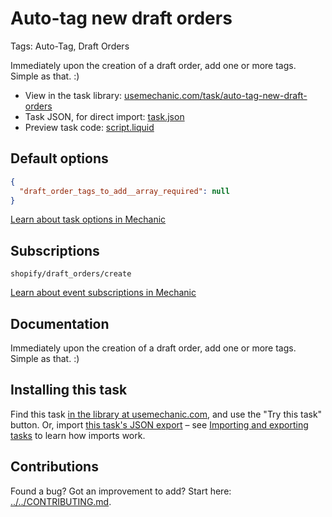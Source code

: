 # Auto-tag new draft orders

Tags: Auto-Tag, Draft Orders

Immediately upon the creation of a draft order, add one or more tags. Simple as that. :)

* View in the task library: [usemechanic.com/task/auto-tag-new-draft-orders](https://usemechanic.com/task/auto-tag-new-draft-orders)
* Task JSON, for direct import: [task.json](../../tasks/auto-tag-new-draft-orders.json)
* Preview task code: [script.liquid](./script.liquid)

## Default options

```json
{
  "draft_order_tags_to_add__array_required": null
}
```

[Learn about task options in Mechanic](https://docs.usemechanic.com/article/471-task-options)

## Subscriptions

```liquid
shopify/draft_orders/create
```

[Learn about event subscriptions in Mechanic](https://docs.usemechanic.com/article/408-subscriptions)

## Documentation

Immediately upon the creation of a draft order, add one or more tags. Simple as that. :)

## Installing this task

Find this task [in the library at usemechanic.com](https://usemechanic.com/task/auto-tag-new-draft-orders), and use the "Try this task" button. Or, import [this task's JSON export](../../tasks/auto-tag-new-draft-orders.json) – see [Importing and exporting tasks](https://docs.usemechanic.com/article/505-importing-and-exporting-tasks) to learn how imports work.

## Contributions

Found a bug? Got an improvement to add? Start here: [../../CONTRIBUTING.md](../../CONTRIBUTING.md).
